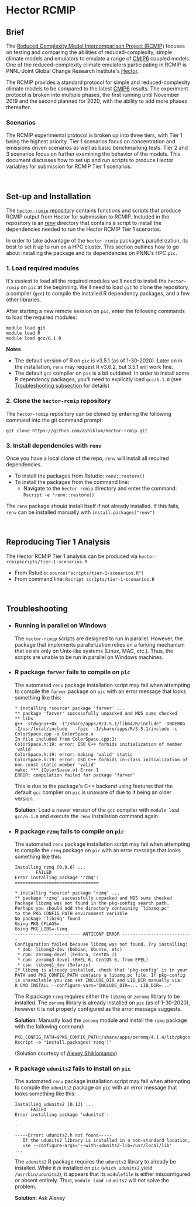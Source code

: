 # Hector RCMIP
## Brief
The [Reduced Complexity Model Intercomparison Project (RCMIP)](https://www.rcmip.org/) focuses on testing and comparing the abilities of reduced-complexity, simple climate models and emulators to emulate a range of [CMIP6](https://www.wcrp-climate.org/wgcm-cmip/wgcm-cmip6) coupled models. One of the reduced-complexity climate emulators participating in RCMIP is PNNL-Joint Global Change Research Institute's [Hector](https://github.com/JGCRI/hector).

The RCMIP provides a standard protocol for simple and reduced-complexity climate models to be compared to the latest [CMIP6](https://www.wcrp-climate.org/wgcm-cmip/wgcm-cmip6) results. The experiment protocol is broken into multiple phases, the first running until November 2019 and the second planned for 2020, with the ability to add more phases thereafter.  

### Scenarios
The RCMIP experimental protocol is broken up into three tiers, with Tier 1 being the highest priority. Tier 1 scenarios focus on concentration and emissions driven scenarios as well as basic benchmarking tests. Tier 2 and 3 scenarios focus on further examining the behavior of the models. This document discusses how to set up and run scripts to produce Hector variables for submission for RCMIP Tier 1 scenarios.

<br>

## Set-up and Installation
The [`hector-rcmip` repository](https://github.com/ashiklom/hector-rcmip) contains functions and scripts that produce RCMIP output from Hector for submission to RCMIP. Included in the repository is an [renv](https://cran.r-project.org/web/packages/renv/index.html) directory that contains a script to install the dependencies needed to run the Hector RCMIP Tier 1 scenarios. 

In order to take advantage of the `hector-rcmip` package's parallelization, its best to set it up to run on a HPC cluster. This section outlines how to go about installing the package and its dependencies on PNNL's HPC `pic`. 

### 1. Load required modules
It's easiest to load all the required modules we'll need to install the `hector-rcmip` on `pic` at the beginning. We'll need to load `git` to clone the repository, a compiler (`gcc`) to compile the installed R dependency packages, and a few other libraries. 

After starting a new remote session on `pic`, enter the following commands to load the required modules: 
```
module load git
module load R
module load gcc/6.1.0
```

**Notes**
* The default version of R on `pic` is v3.5.1 (as of 1-30-2020). Later on in the installation, `renv` may request R v3.6.2, but 3.5.1 will work fine.
* The default `gcc` compiler on `pic` is a bit outdated. In order to install some R dependency packages, you'll need to explicitly load `gcc/6.1.0` (see [Troubleshooting subsection](#r-package-farver-fails-to-compile-on-pic) for details)


### 2. Clone the `hector-rcmip` repository
The `hector-rcmip` repository can be cloned by entering the following command into the git command prompt:
```
git clone https://github.com/ashiklom/hector-rcmip.git
```

### 3. Install dependencies with `renv`
Once you have a local clone of the repo, `renv` will install all required dependencies. 
* To install the packages from Rstudio: `renv::restore()`
* To install the packages from the command line:
  *  Navigate to the `hector-rcmip` directory and enter the command: `Rscript -e 'renv::restore()`

The `renv` package *should* install itself if not already installed. If this fails, `renv` can be installed manually with `install.packages("renv")`

<br>

## Reproducing Tier 1 Analysis
The Hector RCMIP Tier 1 analysis can be produced via `hector-rcmipscripts/tier-1-scenarios.R`
* From Rstudio: `source("scripts/tier-1-scenarios.R")`
* From command line: `Rscript scripts/tier-1-scenarios.R`

<br>

## Troubleshooting

* ### Running in parallel on Windows
  The `hector-rcmip` scripts are designed to run in parallel. However, the package that implements parallelization relies on a forking mechanism that exists only on Unix-like systems (Linux, MAC, etc.). Thus, the scripts are unable to be run in parallel on Windows machines.


* ### R package `farver` fails to compile on `pic`
  The automated `renv` package installation script may fail when attempting to compile the `farver` package on `pic` with an error message that looks something like this:
  ```
  * installing *source* package 'farver' ...
  ** package 'farver' successfully unpacked and MD5 sums checked
  ** libs
  g++ -std=gnu++0x -I"/share/apps/R/3.5.1/lib64/R/include" -DNDEBUG   -I/usr/local/include   -fpic  -I/share/apps/R/3.5.1/include -c     ColorSpace.cpp -o ColorSpace.o
  In file included from ColorSpace.cpp:1:
  ColorSpace.h:19: error: ISO C++ forbids initialization of member 'valid'
  ColorSpace.h:19: error: making 'valid' static
  ColorSpace.h:19: error: ISO C++ forbids in-class initialization of non-const static member 'valid'
  make: *** [ColorSpace.o] Error 1
  ERROR: compilation failed for package 'farver'
  ```

  This is due to the package's C++ backend using features that the default `gcc` complier on `pic` is unaware of due to it being an older version. 

  **Solution**: Load a newer version of the `gcc` compiler with `module load gcc/6.1.0` and execute the `renv` installation command again.


* ### R package `rzmq` fails to compile on `pic`
  The automated `renv` package installation script may fail when attempting to compile the `rzmq` package on `pic` with an error message   that looks something like this:
  ```
  Installing rzmq [0.9.6] ...
          FAILED
  Error installing package 'rzmq':
  ================================
  
  * installing *source* package 'rzmq' ...
  ** package 'rzmq' successfully unpacked and MD5 sums checked
  Package libzmq was not found in the pkg-config search path.
  Perhaps you should add the directory containing `libzmq.pc'
  to the PKG_CONFIG_PATH environment variable
  No package 'libzmq' found
  Using PKG_CFLAGS=
  Using PKG_LIBS=-lzmq
  ------------------------- ANTICONF ERROR ---------------------------
  Configuration failed because libzmq was not found. Try installing:
   * deb: libzmq3-dev (Debian, Ubuntu, etc)
   * rpm: zeromq-devel (Fedora, CentOS 7)
   * rpm: zeromq3-devel (RHEL 6, CentOS 6, from EPEL)
   * csw: libzmq1_dev (Solaris)
  If libzmq is already installed, check that 'pkg-config' is in your
  PATH and PKG_CONFIG_PATH contains a libzmq.pc file. If pkg-config
  is unavailable you can set INCLUDE_DIR and LIB_DIR manually via:
  R CMD INSTALL --configure-vars='INCLUDE_DIR=... LIB_DIR=...'
  ```
  
  The R package `rzmq` requires either the `libzmq` or `zeromq` library to be installed. The `zeromq` library is already installed on `pic` (as of 1-30-2020), however it is not properly configured as the error message suggests.
  
  **Solution**: Manually load the `zeromq` module and install the `rzmq` package with the following command:
  ```
  PKG_CONFIG_PATH=$PKG_CONFIG_PATH:/share/apps/zeromq/4.1.4/lib/pkgconfig Rscript -e "install.packages('rzmq')"
  ```
  (Solution courtesy of [Alexey Shiklomanov](https://github.com/ashiklom))
  
  
* ### R package `udunits2` fails to install on `pic`
  The automated `renv` package installation script may fail when attempting to compile the `udunits2` package on `pic` with an error message that looks something like this:
  ```
  Installing udunits2 [0.13] ...
        FAILED
  Error installing package 'udunits2':
  .
  .
  .
  -----Error: udunits2.h not found-----
     If the udunits2 library is installed in a non-standard location,
     use --configure-args='--with-udunits2-lib=/usr/local/lib'
  ...
  ```
  The `udunits2` R package requires the `udunits2` library to already be installed. While it *is* installed on `pic` (`which udunits2` yield `/usr/bin/udunits2`), it appears that its `modulefile` is either misconfigured or absent entirely. Thus, `module load udunits2` will not solve the problem.
  
  **Solution**: Ask Alexey
